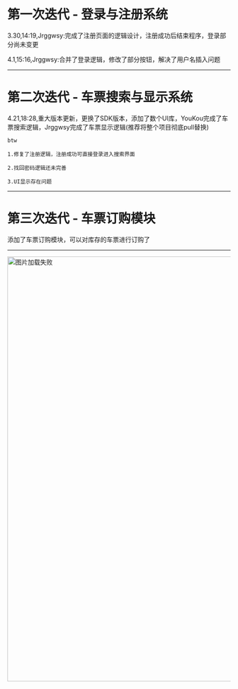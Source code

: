 # 第一次迭代 - 登录与注册系统

3.30,14:19,Jrggwsy:完成了注册页面的逻辑设计，注册成功后结束程序，登录部分尚未变更

4.1,15:16,Jrggwsy:合并了登录逻辑，修改了部分按钮，解决了用户名插入问题

----

# 第二次迭代 - 车票搜索与显示系统

4.21,18:28,重大版本更新，更换了SDK版本，添加了数个UI库，YouKou完成了车票搜索逻辑，Jrggwsy完成了车票显示逻辑(推荐将整个项目彻底pull替换)

    btw

    1.修复了注册逻辑，注册成功可直接登录进入搜索界面

    2.找回密码逻辑还未完善

    3.UI显示存在问题

----  

# 第三次迭代 - 车票订购模块
  
添加了车票订购模块，可以对库存的车票进行订购了  

----  

<img src="https://github.com/Jrggwsy/fast-dev-tickit-order/blob/master/demo.gif" width="540" height="960" alt="图片加载失败"/>